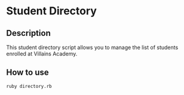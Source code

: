 # Student Directory #

## Description ##
This student directory script allows you to manage the list of students enrolled at Villains Academy.

## How to use ##
```shell
ruby directory.rb
```
